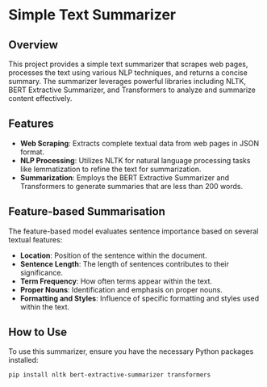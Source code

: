 # Simple Text Summarizer

## Overview
This project provides a simple text summarizer that scrapes web pages, processes the text using various NLP techniques, and returns a concise summary. The summarizer leverages powerful libraries including NLTK, BERT Extractive Summarizer, and Transformers to analyze and summarize content effectively.

## Features
- **Web Scraping**: Extracts complete textual data from web pages in JSON format.
- **NLP Processing**: Utilizes NLTK for natural language processing tasks like lemmatization to refine the text for summarization.
- **Summarization**: Employs the BERT Extractive Summarizer and Transformers to generate summaries that are less than 200 words.

## Feature-based Summarisation
The feature-based model evaluates sentence importance based on several textual features:
- **Location**: Position of the sentence within the document.
- **Sentence Length**: The length of sentences contributes to their significance.
- **Term Frequency**: How often terms appear within the text.
- **Proper Nouns**: Identification and emphasis on proper nouns.
- **Formatting and Styles**: Influence of specific formatting and styles used within the text.

## How to Use
To use this summarizer, ensure you have the necessary Python packages installed:
```bash
pip install nltk bert-extractive-summarizer transformers
